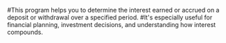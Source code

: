 #This program helps you to determine the interest earned or accrued on a deposit or withdrawal over a specified period. 
#It's especially useful for financial planning, investment decisions, and understanding how interest compounds.
